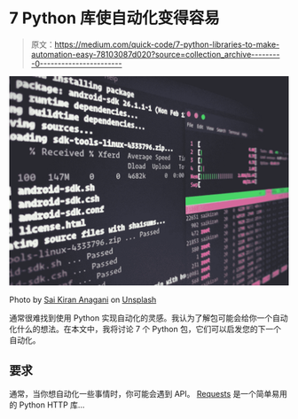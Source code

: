 # 7 Python 库使自动化变得容易

> 原文：<https://medium.com/quick-code/7-python-libraries-to-make-automation-easy-78103087d020?source=collection_archive---------0----------------------->

![](img/51435ef22df891962d2bc05c9e6462d6.png)

Photo by [Sai Kiran Anagani](https://unsplash.com/@_imkiran?utm_source=medium&utm_medium=referral) on [Unsplash](https://unsplash.com?utm_source=medium&utm_medium=referral)

通常很难找到使用 Python 实现自动化的灵感。我认为了解包可能会给你一个自动化什么的想法。在本文中，我将讨论 7 个 Python 包，它们可以启发您的下一个自动化。

## 要求

通常，当你想自动化一些事情时，你可能会遇到 API。 [Requests](https://docs.python-requests.org/en/master/) 是一个简单易用的 Python HTTP 库…